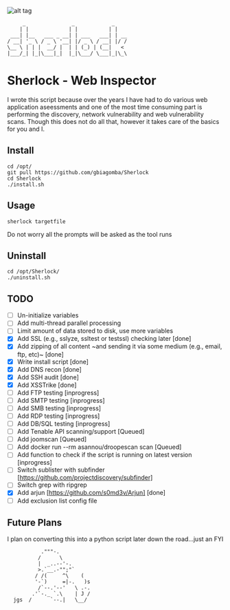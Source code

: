![alt tag](http://detective-tours.com/site/assets/files/1104/sherlock-banner.940x258.jpg)
```
     _               _            _    
    | |             | |          | |   
 ___| |__   ___ _ __| | ___   ___| | __
/ __| '_ \ / _ \ '__| |/ _ \ / __| |/ /
\__ \ | | |  __/ |  | | (_) | (__|   < 
|___/_| |_|\___|_|  |_|\___/ \___|_|\_\
```

# Sherlock - Web Inspector
I wrote this script because over the years I have had to do various web application aseessments and one of the most time consuming part is performing the discovery, network vulnerability and web vulnerability scans. Though this does not do all that, however it takes care of the basics for you and I. 

## Install
```
cd /opt/
git pull https://github.com/gbiagomba/Sherlock
cd Sherlock
./install.sh
```

## Usage
```
sherlock targetfile
```
Do not worry all the prompts will be asked as the tool runs

## Uninstall
```
cd /opt/Sherlock/
./uninstall.sh
```

## TODO
- [ ] Un-initialize variables
- [ ] Add multi-thread parallel processing
- [ ] Limit amount of data stored to disk, use more variables
- [x] Add SSL (e.g., sslyze, ssltest or testssl) checking later [done]
- [x] Add zipping of all content ~and sending it via some medium (e.g., email, ftp, etc)~ [done]
- [x] Write install script [done]
- [x] Add DNS recon [done]
- [x] Add SSH audit [done]
- [x] Add XSSTrike [done]
- [ ] Add FTP testing [inprogress]
- [ ] Add SMTP testing [inprogress]
- [ ] Add SMB testing [inprogress]
- [ ] Add RDP testing [inprogress]
- [ ] Add DB/SQL testing [inprogress]
- [ ] Add Tenable API scanning/support [Queued]
- [ ] Add joomscan [Queued]
- [ ] Add  docker run --rm asannou/droopescan scan [Queued]
- [ ] Add function to check if the script is running on latest version [inprogress]
- [ ] Switch sublister with subfinder [https://github.com/projectdiscovery/subfinder]
- [ ] Switch grep with ripgrep
- [x] Add arjun [https://github.com/s0md3v/Arjun] [done]
- [ ] Add exclusion list config file

## Future Plans
I plan on converting this into a python script later down the road...just an FYI

```
           ."""-.
          /      \
          |  _..--'-.
          >.`__.-"";"`
         / /(     ^\    (
         '-`)     =|-.   )s
          /`--.'--'   \ .-.
        .'`-._ `.\    | J /
  jgs  /      `--.|   \__/
```
